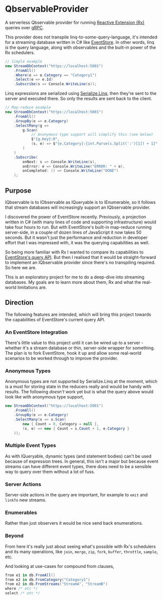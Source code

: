 # QbservableProvider
A serverless Qbservable provider for running [Reactive Extension (Rx)](https://github.com/dotnet/reactive) queries over [gRPC](https://grpc.io).

This provider does not transpile linq-to-some-query-language, it's intended for a streaming database written in C# like [EventStore](https://github.com/EventStore/EventStore). In other words, linq _is_ the query language, along with observables and the built-in power of the Rx schedulers.

```c#
// Simple example
new StreamDbContext("https://localhost:5001")
    .FromAll()
    .Where(e => e.Category == "Category1")
    .Select(e => e.Id)
    .Subscribe(s => Console.WriteLine(s));
```

Linq expressions are serialized using [Serialize.Linq](https://github.com/esskar/Serialize.Linq), then they're sent to the server and executed there.  So only the results are sent back to the client.

```c#
// Map-reduce example
new StreamDbContext("https://localhost:5001")
    .FromAll()
    .GroupBy(e => e.Category)
    .SelectMany(g =>
        g.Scan(
            // Anonymous type support will simplify this (see below)
            $"{g.Key}:0",
            (s, e) => $"{e.Category}:{int.Parse(s.Split(':')[1]) + 1}"
        )
    )
    .Subscribe(
        onNext: s => Console.WriteLine(s),
        onError: e => Console.WriteLine("ERROR: " + e),
        onCompleted: () => Console.WriteLine("DONE")
    );
```

## Purpose
IQbservable is to IObservable as IQueryable is to IEnumerable, so it follows that stream databases will increasingly support an IQbservable provider.

I discovered the power of EventStore recently.  Previously, a projection written in C# (with many lines of code and supporting infrastructure) would take four hours to run.  But with EventStore's built-in map-reduce running server-side, in a couple of dozen lines of JavaScript it now takes 50 seconds.  But it wasn't just the performance and reduction in developer effort that I was impressed with, it was the querying capabilities as well.

So being more familiar with Rx I wanted to compare its capabilities to [EventStore's query API](https://eventstore.org/docs/projections/user-defined-projections/index.html). But then I realised that it would be straight-forward to implement an IQbservable provider since there's no transpiling required. So here we are.

This is an exploratory project for me to do a deep-dive into streaming databases. My goals are to learn more about them, Rx and what the real-world limitations are.

## Direction
The following features are intended, which will bring this project towards the capabilities of EventStore's current query API.

### An EventStore Integration
There's little value to this project until it can be wired up to a server - whether it's a stream database or thin, server-side wrapper for something. The plan is to fork EventStore, hook it up and allow some real-world scenarios to be worked through to improve the provider.

### Anonymous Types
Anonymous types are not supported by Serialize.Linq at the moment, which is a must for storing state in the reducers really and would be handy with results. The following _doesn't_ work yet but is what the query above would look like with anonymous type support,

```c#
new StreamDbContext("https://localhost:5001")
    .FromAll()
    .GroupBy(e => e.Category)
    .SelectMany(x => x.Scan(
        new { Count = 0, Category = null },
        (s, e) => new { Count = s.Count + 1, e.Category }
    ));
```

### Multiple Event Types
As with IQueryable, dynamic types (and statement bodies) can't be used because of expression trees.  In general, this isn't a major but because event streams can have different event types, there does need to be a sensible way to query over them without a lot of fuss.

### Server Actions
Server-side actions in the query are important, for example to `emit` and `linkTo` new streams.

### Enumerables
Rather than just observers it would be nice send back enumerations.

### Beyond
From here it's really just about seeing what's possible with Rx's schedulers and its many operations, like `join`, `merge`, `zip`, `fork`, `buffer`, `throttle`, `sample`, etc.

And looking at use-cases for compound from clauses,

```c#
from e1 in db.FromAll()
from e2 in db.FromCategory("Category1")
from e2 in db.FromStreams("StreamA", "StreamB")
where /* etc */
select /* etc */
```
